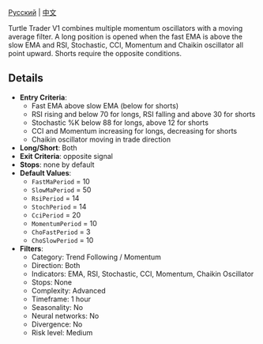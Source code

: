 [Русский](README_ru.md) | [中文](README_cn.md)

Turtle Trader V1 combines multiple momentum oscillators with a moving average filter. A long position is opened when the fast EMA is above the slow EMA and RSI, Stochastic, CCI, Momentum and Chaikin oscillator all point upward. Shorts require the opposite conditions.

## Details

- **Entry Criteria**:
  - Fast EMA above slow EMA (below for shorts)
  - RSI rising and below 70 for longs, RSI falling and above 30 for shorts
  - Stochastic %K below 88 for longs, above 12 for shorts
  - CCI and Momentum increasing for longs, decreasing for shorts
  - Chaikin oscillator moving in trade direction
- **Long/Short**: Both
- **Exit Criteria**: opposite signal
- **Stops**: none by default
- **Default Values**:
  - `FastMaPeriod` = 10
  - `SlowMaPeriod` = 50
  - `RsiPeriod` = 14
  - `StochPeriod` = 14
  - `CciPeriod` = 20
  - `MomentumPeriod` = 10
  - `ChoFastPeriod` = 3
  - `ChoSlowPeriod` = 10
- **Filters**:
  - Category: Trend Following / Momentum
  - Direction: Both
  - Indicators: EMA, RSI, Stochastic, CCI, Momentum, Chaikin Oscillator
  - Stops: None
  - Complexity: Advanced
  - Timeframe: 1 hour
  - Seasonality: No
  - Neural networks: No
  - Divergence: No
  - Risk level: Medium
